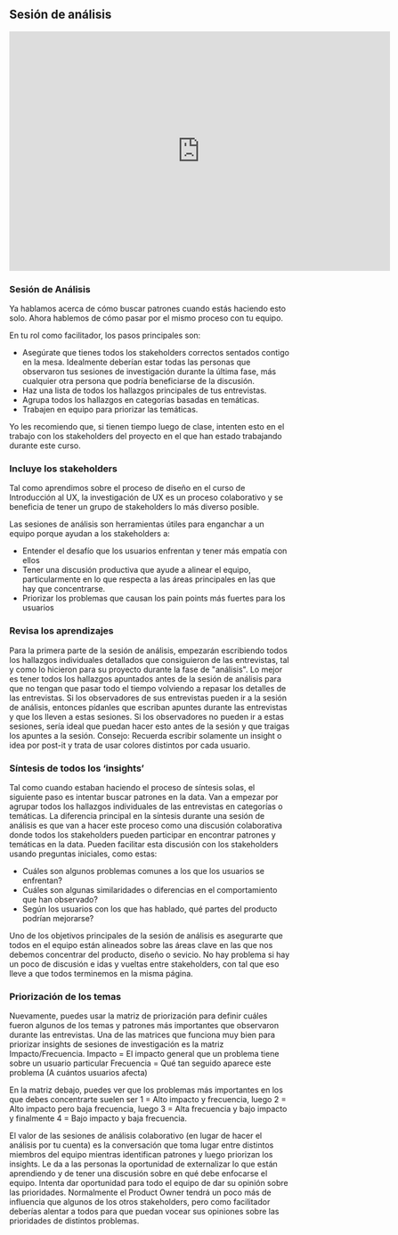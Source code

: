 
## Sesión de análisis

<iframe src="https://docs.google.com/presentation/d/e/2PACX-1vTTVtA6HVE3zOdjj89Bq9twIcJ5LxZ10meU2Yn6K5M4MzQH_x7ggGK2qGP273Ao_-LpqSeh7QHfq0p-/embed?start=false&loop=false&delayms=60000" frameborder="0" width="684" height="430" allowfullscreen="true" mozallowfullscreen="true" webkitallowfullscreen="true"></iframe>

### Sesión de Análisis 

Ya hablamos acerca de cómo buscar patrones cuando estás haciendo esto solo. Ahora hablemos de cómo pasar por el mismo proceso con tu equipo.

En tu rol como facilitador, los pasos principales son:
- Asegúrate que tienes todos los stakeholders correctos sentados contigo en la mesa. Idealmente deberían estar todas las personas que observaron tus sesiones de investigación durante la última fase, más cualquier otra persona que podría beneficiarse de la discusión.
- Haz una lista de todos los hallazgos principales de tus entrevistas.
- Agrupa todos los hallazgos en categorías basadas en temáticas.
- Trabajen en equipo para priorizar las temáticas.

Yo les recomiendo que, si tienen tiempo luego de clase, intenten esto en el trabajo con los stakeholders del proyecto en el que han estado trabajando durante este curso.

### Incluye los stakeholders

Tal como aprendimos sobre el proceso de diseño en el curso de Introducción al UX,  la investigación de UX es un proceso colaborativo y se beneficia de tener un grupo de stakeholders lo más diverso posible.

Las sesiones de análisis son herramientas útiles para enganchar a un equipo porque ayudan a los stakeholders a:
- Entender el desafío que los usuarios enfrentan y tener más empatía con ellos
- Tener una discusión productiva que ayude a alinear el equipo, particularmente en lo que respecta a las áreas principales en las que hay que concentrarse.
- Priorizar los problemas que causan los pain points más fuertes para los usuarios

### Revisa los aprendizajes

Para la primera parte de la sesión de análisis, empezarán escribiendo todos los hallazgos individuales detallados que consiguieron de las entrevistas, tal y como lo hicieron para su proyecto durante la fase de "análisis". Lo mejor es tener todos los hallazgos apuntados antes de la sesión de análisis para que no tengan que pasar todo el tiempo volviendo a repasar los detalles de las entrevistas.
Si los observadores de sus entrevistas pueden ir a la sesión de análisis, entonces pídanles que escriban apuntes durante las entrevistas y que los lleven a estas sesiones.
Si los observadores no pueden ir a estas sesiones, sería ideal que puedan hacer esto antes de la sesión y que traigas los apuntes a la sesión.
Consejo: Recuerda escribir solamente un insight o idea por post-it y trata de usar colores distintos por cada usuario.

### Síntesis de todos los ‘insights’

Tal como cuando estaban haciendo el proceso de síntesis solas, el siguiente paso es intentar buscar patrones en la data. 
Van a empezar por agrupar todos los hallazgos individuales de las entrevistas en categorías o temáticas. La diferencia principal en la síntesis durante una sesión de análisis es que van a hacer este proceso como una discusión colaborativa donde todos los stakeholders pueden participar en encontrar patrones y temáticas en la data.
Pueden facilitar esta discusión con los stakeholders usando preguntas iniciales, como estas:
- Cuáles son algunos problemas comunes a los que los usuarios se enfrentan?
- Cuáles son algunas similaridades o diferencias en el comportamiento que han observado?
- Según los usuarios con los que has hablado, qué partes del producto podrían mejorarse? 

Uno de los objetivos principales de la sesión de análisis es asegurarte que todos en el equipo están alineados sobre las áreas clave en las que nos debemos concentrar del producto, diseño o sevicio. No hay problema si hay un poco de discusión e idas y vueltas entre stakeholders, con tal que eso lleve a que todos terminemos en la misma página.

### Priorización de los temas

Nuevamente, puedes usar la matriz de priorización para definir cuáles fueron algunos de los temas y patrones más importantes que observaron durante las entrevistas.
Una de las matrices que funciona muy bien para priorizar insights de sesiones de investigación es la matriz Impacto/Frecuencia.
Impacto = El impacto general que un problema tiene sobre un usuario particular
Frecuencia = Qué tan seguido aparece este problema (A cuántos usuarios afecta)

En la matriz debajo, puedes ver que los problemas más importantes en los que debes concentrarte suelen ser 1 = Alto impacto y frecuencia, luego 2 = Alto impacto pero baja frecuencia, luego 3 = Alta frecuencia y bajo impacto y finalmente 4 = Bajo impacto y baja frecuencia.

El valor de las sesiones de análisis colaborativo (en lugar de hacer el análisis por tu cuenta) es la conversación que toma lugar entre distintos miembros del equipo mientras identifican patrones y luego priorizan los insights. Le da a las personas la oportunidad de externalizar lo que están aprendiendo y de tener una discusión sobre en qué debe enfocarse el equipo.
Intenta dar oportunidad para todo el equipo de dar su opinión sobre las prioridades. Normalmente el Product Owner tendrá un poco más de influencia que algunos de los otros stakeholders, pero como facilitador deberías alentar a todos para que puedan vocear sus opiniones sobre las prioridades de distintos problemas.


